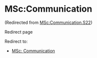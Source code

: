 






MSc:Communication
=================



(Redirected from [MSc:Communication.S22](/index.php?title=MSc:Communication.S22&redirect=no "MSc:Communication.S22"))  

Redirect page


Redirect to:

* [MSc: Communication](/index.php/MSc:_Communication "MSc: Communication")









